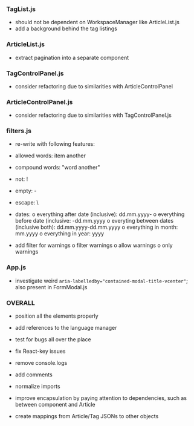 ### TagList.js
- should not be dependent on WorkspaceManager like ArticleList.js
- add a background behind the tag listings

### ArticleList.js
- extract pagination into a separate component

### TagControlPanel.js
- consider refactoring due to similarities with ArticleControlPanel

### ArticleControlPanel.js
- consider refactoring due to similarities with TagControlPanel.js

### filters.js
- re-write with following features:

- allowed words: item another
- compound words: "word another"
- not: !
- empty: -
- escape: \

- dates:
	o everything after date (inclusive): dd.mm.yyyy-
	o everything before date (inclusive: -dd.mm.yyyy
	o everyting between dates (inclusive both): dd.mm.yyyy-dd.mm.yyyy
	o everything in month: mm.yyyy
	o everything in year: yyyy

- add filter for warnings
	o filter warnings
	o allow warnings
	o only warnings

### App.js
- investigate weird `aria-labelledby="contained-modal-title-vcenter"`; also present in FormModal.js

### OVERALL
- position all the elements properly
- add references to the language manager
- test for bugs all over the place
- fix React-key issues
- remove console.logs
- add comments
- normalize imports

- improve encapsulation by paying attention to dependencies, such as between component and Article
- create mappings from Article/Tag JSONs to other objects
